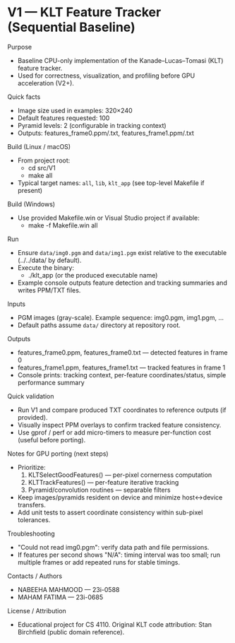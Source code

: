 # V1 — KLT Feature Tracker (Sequential Baseline)

Purpose
- Baseline CPU-only implementation of the Kanade–Lucas–Tomasi (KLT) feature tracker.
- Used for correctness, visualization, and profiling before GPU acceleration (V2+).

Quick facts
- Image size used in examples: 320×240
- Default features requested: 100
- Pyramid levels: 2 (configurable in tracking context)
- Outputs: features_frame0.ppm/.txt, features_frame1.ppm/.txt

Build (Linux / macOS)
- From project root:
  - cd src/V1
  - make all
- Typical target names: `all`, `lib`, `klt_app` (see top-level Makefile if present)

Build (Windows)
- Use provided Makefile.win or Visual Studio project if available:
  - make -f Makefile.win all

Run
- Ensure `data/img0.pgm` and `data/img1.pgm` exist relative to the executable (../../data/ by default).
- Execute the binary:
  - ./klt_app    (or the produced executable name)
- Example console outputs feature detection and tracking summaries and writes PPM/TXT files.

Inputs
- PGM images (gray-scale). Example sequence: img0.pgm, img1.pgm, ...
- Default paths assume `data/` directory at repository root.

Outputs
- features_frame0.ppm, features_frame0.txt — detected features in frame 0
- features_frame1.ppm, features_frame1.txt — tracked features in frame 1
- Console prints: tracking context, per-feature coordinates/status, simple performance summary

Quick validation
- Run V1 and compare produced TXT coordinates to reference outputs (if provided).
- Visually inspect PPM overlays to confirm tracked feature consistency.
- Use gprof / perf or add micro-timers to measure per-function cost (useful before porting).

Notes for GPU porting (next steps)
- Prioritize:
  1. KLTSelectGoodFeatures() — per-pixel cornerness computation
  2. KLTTrackFeatures() — per-feature iterative tracking
  3. Pyramid/convolution routines — separable filters
- Keep images/pyramids resident on device and minimize host↔device transfers.
- Add unit tests to assert coordinate consistency within sub-pixel tolerances.

Troubleshooting
- "Could not read img0.pgm": verify data path and file permissions.
- If features per second shows "N/A": timing interval was too small; run multiple frames or add repeated runs for stable timings.

Contacts / Authors
- NABEEHA MAHMOOD — 23i-0588  
- MAHAM FATIMA     — 23i-0685

License / Attribution
- Educational project for CS 4110. Original KLT code attribution: Stan Birchfield (public domain reference).

<!-- End of V1 README -->
